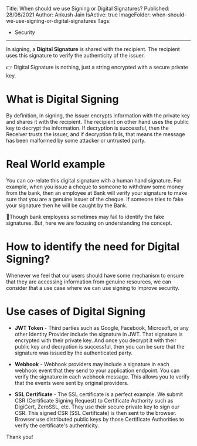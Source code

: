 Title: When should we use Signing or Digital Signatures?
Published: 28/08/2021
Author: Ankush Jain
IsActive: true
ImageFolder: when-should-we-use-signing-or-digital-signatures
Tags:
  - Security
---
In signing, a **Digital Signature** is shared with the recipient. The recipient uses this signature to verify the authenticity of the issuer.

👉 Digital Signature is nothing, just a string encrypted with a secure private key.

# What is Digital Signing
By definition, in signing, the issuer encrypts information with the private key and shares it with the recipient. The recipient on other hand uses the public key to decrypt the information. If decryption is successful, then the Receiver trusts the issuer, and if decryption fails, that means the message has been malformed by some attacker or untrusted party.

# Real World example
You can co-relate this digital signature with a human hand signature. For example, when you issue a cheque to someone to withdraw some money from the bank, then an employee at Bank will verify your signature to make sure that you are a genuine issuer of the cheque. If someone tries to fake your signature then he will be caught by the Bank. 

💁Though bank employees sometimes may fail to identify the fake signatures. But, here we are focusing on understanding the concept.

# How to identify the need for Digital Signing?
Whenever we feel that our users should have some mechanism to ensure that they are accessing information from genuine resources, we can consider that a use case where we can use signing to improve security.

# Use cases of Digital Signing

- **JWT Token** - Third parties such as Google, Facebook, Microsoft, or any other Identity Provider include the signature in JWT. That signature is encrypted with their private key. And once you decrypt it with their public key and decryption is successful, then you can be sure that the signature was issued by the authenticated party.

- **Webhook** - Webhook providers may include a signature in each webhook event that they send to your application endpoint. You can verify the signature in each webhook message. This allows you to verify that the events were sent by original providers.

- **SSL Certificate** - The SSL certificate is a perfect example. We submit CSR (Certificate Signing Request) to Certificate Authority such as DigiCert, ZeroSSL, etc. They use their secure private key to sign our CSR. This signed CSR (SSL Certificate) is then sent to the browser. Browser use distributed public keys by those Certificate Authorities to verify the certificate's authenticity.

Thank you!

                

